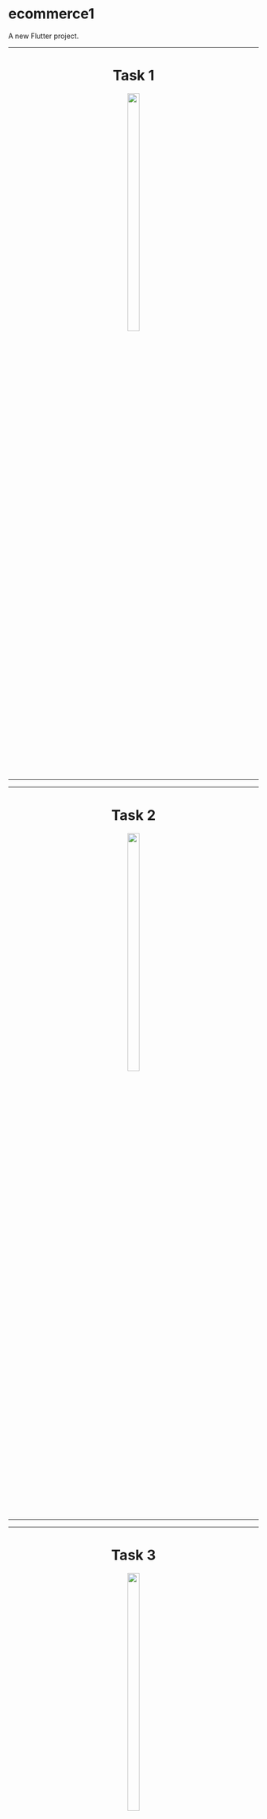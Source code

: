 # ecommerce1

A new Flutter project.





<hr>
<h1 align="center">Task 1</h1>
<p align ="center">
  
  <img src="https://github.com/Avesh6754/ecommerce1/assets/149478146/f32f5cf9-3ad4-40dd-9fb9-fd431d7f15a8" width="22%" Height="35%">
  </a>
  </p>
<hr>
<hr>
<h1 align="center">Task 2</h1>
<p align ="center">
  
  <img src="https://github.com/Avesh6754/ecommerce1/assets/149478146/e764b6e6-412c-4b54-b129-dffb31c6e50c" width="22%" Height="35%">
  </a>
  </p>
<hr>
<hr>
<h1 align="center">Task 3</h1>
<p align ="center">
  
  <img src="https://github.com/Avesh6754/ecommerce1/assets/149478146/4d7f020d-b516-4511-a641-e5446de236a0" width="22%" Height="35%">
  </a>
  </p>
<hr>
<hr>
<h1 align="center">Task 4</h1>
<p align ="center">
  
  <img src="https://github.com/Avesh6754/ecommerce1/assets/149478146/0dfe00ad-9864-40bc-90b1-4973c013d710" width="22%" Height="35%">
  </a>
  </p>
<hr>
<hr>
<h1 align="center">Task 5</h1>
<p align ="center">
  
  <img src="https://github.com/Avesh6754/ecommerce1/assets/149478146/b19f203c-5868-48f5-b12a-bd6e24fe742e" width="22%" Height="35%">
  </a>
  </p>
<hr>
<hr>
<h1 align="center">Task 6</h1>
<p align ="center">
  
  <img src="https://github.com/Avesh6754/ecommerce1/assets/149478146/3f244178-3de2-432a-92a2-f8fe80709a26" width="22%" Height="35%">
  </a>
  </p>
<hr>
<hr>
<h1 align="center">Task 6</h1>
<p align ="center">
  
  <img src="https://github.com/Avesh6754/ecommerce1/assets/149478146/5a704eab-195f-4106-b880-5ac92915974a" width="22%" Height="35%">
  </a>
  </p>
<hr>


